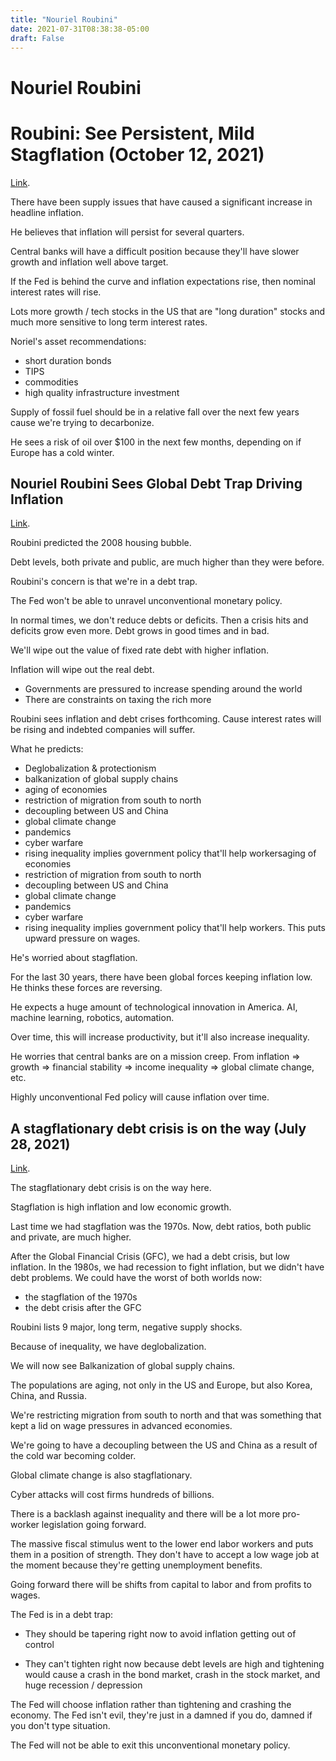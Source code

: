 ```yaml
---
title: "Nouriel Roubini"
date: 2021-07-31T08:38:38-05:00
draft: False
---
```


# Nouriel Roubini

# Roubini: See Persistent, Mild Stagflation (October 12, 2021)

[Link](https://www.youtube.com/watch?v=PINKomK2aBw&ab_channel=BloombergMarketsandFinance).

There have been supply issues that have caused a significant increase in headline inflation.

He believes that inflation will persist for several quarters.

Central banks will have a difficult position because they'll have slower growth and inflation well above target.

If the Fed is behind the curve and inflation expectations rise, then nominal interest rates will rise.

Lots more growth / tech stocks in the US that are "long duration" stocks and much more sensitive to long term interest rates.

Noriel's asset recommendations:

* short duration bonds
* TIPS
* commodities
* high quality infrastructure investment

Supply of fossil fuel should be in a relative fall over the next few years cause we're trying to decarbonize.

He sees a risk of oil over $100 in the next few months, depending on if Europe has a cold winter.

## Nouriel Roubini Sees Global Debt Trap Driving Inflation

[Link](https://www.youtube.com/watch?v=suIXG4Iw1sY&ab_channel=BloombergMarketsandFinance).

Roubini predicted the 2008 housing bubble.

Debt levels, both private and public, are much higher than they were before.

Roubini's concern is that we're in a debt trap.

The Fed won't be able to unravel unconventional monetary policy.

In normal times, we don't reduce debts or deficits.  Then a crisis hits and deficits grow even more.  Debt grows in good times and in bad.

We'll wipe out the value of fixed rate debt with higher inflation.

Inflation will wipe out the real debt.

* Governments are pressured to increase spending around the world
* There are constraints on taxing the rich more

Roubini sees inflation and debt crises forthcoming.  Cause interest rates will be rising and indebted companies will suffer.

What he predicts:

* Deglobalization & protectionism
* balkanization of global supply chains
* aging of economies
* restriction of migration from south to north
* decoupling between US and China
* global climate change
* pandemics
* cyber warfare
* rising inequality implies government policy that'll help workersaging of economies
* restriction of migration from south to north
* decoupling between US and China
* global climate change
* pandemics
* cyber warfare
* rising inequality implies government policy that'll help workers.  This puts upward pressure on wages.

He's worried about stagflation.

For the last 30 years, there have been global forces keeping inflation low.  He thinks these forces are reversing.

He expects a huge amount of technological innovation in America.  AI, machine learning, robotics, automation.

Over time, this will increase productivity, but it'll also increase inequality.

He worries that central banks are on a mission creep.  From inflation => growth => financial stability => income inequality => global climate change, etc.

Highly unconventional Fed policy will cause inflation over time.

## A stagflationary debt crisis is on the way (July 28, 2021)

[Link](https://www.youtube.com/watch?v=xXv6UaEFeHw&ab_channel=BloombergMarketsandFinance).

The stagflationary debt crisis is on the way here.

Stagflation is high inflation and low economic growth.

Last time we had stagflation was the 1970s.  Now, debt ratios, both public and private, are much higher.

After the Global Financial Crisis (GFC), we had a debt crisis, but low inflation.  In the 1980s, we had recession to fight inflation, but we didn't have debt problems.  We could have the worst of both worlds now:

* the stagflation of the 1970s
* the debt crisis after the GFC

Roubini lists 9 major, long term, negative supply shocks.

Because of inequality, we have deglobalization.

We will now see Balkanization of global supply chains.

The populations are aging, not only in the US and Europe, but also Korea, China, and Russia.

We're restricting migration from south to north and that was something that kept a lid on wage pressures in advanced economies.

We're going to have a decoupling between the US and China as a result of the cold war becoming colder.

Global climate change is also stagflationary.

Cyber attacks will cost firms hundreds of billions.

There is a backlash against inequality and there will be a lot more pro-worker legislation going forward.

The massive fiscal stimulus went to the lower end labor workers and puts them in a position of strength.  They don't have to accept a low wage job at the moment because they're getting unemployment benefits.

Going forward there will be shifts from capital to labor and from profits to wages.

The Fed is in a debt trap:

* They should be tapering right now to avoid inflation getting out of control

* They can't tighten right now because debt levels are high and tightening would cause a crash in the bond market, crash in the stock market, and huge recession / depression

The Fed will choose inflation rather than tightening and crashing the economy.  The Fed isn't evil, they're just in a damned if you do, damned if you don't type situation.

The Fed will not be able to exit this unconventional monetary policy.

